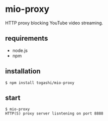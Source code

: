 # mio-proxy

HTTP proxy blocking YouTube video streaming.

## requirements

- node.js
- npm

## installation

```shell
$ npm install togashi/mio-proxy
```

## start

```shell
$ mio-proxy
HTTP(S) proxy server lisntening on port 8888
```
